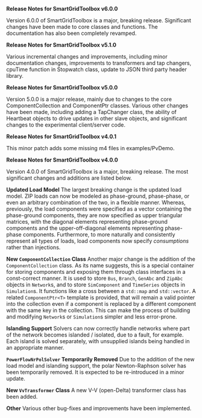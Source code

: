 **Release Notes for SmartGridToolbox v6.0.0**

Version 6.0.0 of SmartGridToolbox is a major, breaking release. Significant changes have been made to core classes and functions. The documentation has also been completely revamped.

**Release Notes for SmartGridToolbox v5.1.0**

Various incremental changes and improvements, including minor documentation changes, improvements to transformers and tap changers, cpuTime function in Stopwatch class, update to JSON third party header library.

**Release Notes for SmartGridToolbox v5.0.0**

Version 5.0.0 is a major release, mainly due to changes to the core ComponentCollection and ComponentPtr classes. Various other changes have been made, including adding a TapChanger class, the ability of Heartbeat objects to drive updates in other slave objects, and significant changes to the experimental client/server code.

**Release Notes for SmartGridToolbox v4.0.1**

This minor patch adds some missing m4 files in examples/PvDemo.

**Release Notes for SmartGridToolbox v4.0.0**

Version 4.0.0 of SmartGridToolbox is a major, breaking release. The most significant changes and additions are listed below.

**Updated Load Model**
The largest breaking change is the updated load model. ZIP loads can now be modeled as phase-ground, phase-phase, or even an arbitrary combination of the two, in a flexible manner. Whereas, previously, the load components were specified as a vector containing the phase-ground components, they are now specified as upper triangular matrices, with the diagonal elements representing phase-ground components and the upper-off-diagonal elements representing phase-phase components. Furthermore, to more naturally and consistently represent all types of loads, load components now specify *consumptions* rather than injections.

**New `ComponentCollection` Class**
Another major change is the addition of the `ComponentCollection` class. As its name suggests, this is a special container for storing components and exposing them through class interfaces in a const-correct manner. It is used to store `Bus`, `Branch`, `GenAbc` and `ZipAbc` objects in `Network`s, and to store `SimComponent` and `TimeSeries` objects in `Simulation`s. It functions like a cross between a `std::map` and `std::vector`. A related `ComponentPtr<T>` template is provided, that will remain a valid pointer into the collection even if a component is replaced by a different component with the same key in the collection. This can make the process of building and modifying `Network`s or `Simulation`s simpler and less error-prone.

**Islanding Support**
Solvers can now correctly handle networks where part of the network becomes islanded / isolated, due to a fault, for example. Each island is solved separately, with unsupplied islands being handled in an appropriate manner.

**`PowerFlowNrPolSolver` Temporarily Removed**
Due to the addition of the new load model and islanding support, the polar Newton-Raphson solver has been temporarily removed. It is expected to be re-introduced in a minor update.

**New `VvTransformer` Class**
A new V-V (open-Delta) transformer class has been added.

**Other**
Various other bug-fixes and improvements have been implemented.
